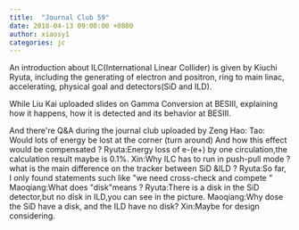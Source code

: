 ```yaml
---
title:  "Journal Club 59"
date: 2018-04-13 09:00:00 +0800
author: xiaosy1
categories: jc
---
```


An introduction about ILC(International Linear Collider) is given by 
Kiuchi Ryuta, including the generating of electron and positron, ring to
main linac, accelerating, physical goal and detectors(SiD and ILD).

While Liu Kai uploaded slides on Gamma Conversion at BESIII, explaining 
how it happens, how it is detected and its behavior at BESIII. 

And there're Q&A during the journal club uploaded by Zeng Hao:
Tao: Would lots of energy be lost at the corner (turn around) 
And how this effect would be compensated ? 
Ryuta:Energy loss of e-(e+) by one circulation,the calculation result maybe is 0.1%.
Xin:Why ILC has to run in push-pull mode ?what is the main difference on the tracker between SiD &ILD ?
Ryuta:So far, I only found statements such like "we need cross-check and compete "
Maoqiang:What does "disk"means ?
Ryuta:There is a disk in the SiD detector,but no disk in ILD,you can see in the picture.
Maoqiang:Why dose the SiD have a disk, and the ILD have no disk?
Xin:Maybe for design considering. 
